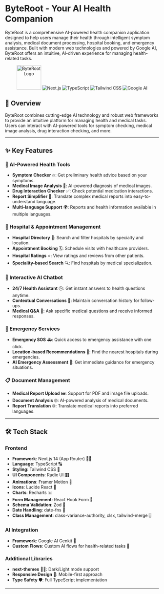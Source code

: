 # ByteRoot - Your AI Health Companion

ByteRoot is a comprehensive AI-powered health companion application designed to help users manage their health through intelligent symptom analysis, medical document processing, hospital booking, and emergency assistance. Built with modern web technologies and powered by Google AI, ByteRoot offers an intuitive, AI-driven experience for managing health-related tasks.

<div align="center">
  <img src="/favicon-96x96.png" alt="ByteRoot Logo" width="80" height="80">
  <img alt="Next.js" src="https://img.shields.io/badge/Next.js-14-black">
  <img alt="TypeScript" src="https://img.shields.io/badge/TypeScript-5-blue">
  <img alt="Tailwind CSS" src="https://img.shields.io/badge/Tailwind-3.4-06B6D4">
  <img alt="Google AI" src="https://img.shields.io/badge/Google AI-Genkit-4285F4">
</div>

## 🌟 Overview

ByteRoot combines cutting-edge AI technology and robust web frameworks to provide an intuitive platform for managing health and medical tasks. Users can interact with AI-powered tools for symptom checking, medical image analysis, drug interaction checking, and more.

---

## ✨ Key Features

### 🤖 AI-Powered Health Tools

- **Symptom Checker** 🔥: Get preliminary health advice based on your symptoms.
- **Medical Image Analysis** 💯: AI-powered diagnosis of medical images.
- **Drug Interaction Checker** ✅: Check potential medication interactions.
- **Report Simplifier** 💭: Translate complex medical reports into easy-to-understand language.
- **Multi-language Support** 🌍: Reports and health information available in multiple languages.

### 🏥 Hospital & Appointment Management

- **Hospital Directory** 💼: Search and filter hospitals by specialty and location.
- **Appointment Booking** 🗓️: Schedule visits with healthcare providers.
- **Hospital Ratings** ⭐: View ratings and reviews from other patients.
- **Speciality-based Search** 🔍: Find hospitals by medical specialization.

### 💬 Interactive AI Chatbot

- **24/7 Health Assistant** 🕒: Get instant answers to health questions anytime.
- **Contextual Conversations** 💬: Maintain conversation history for follow-ups.
- **Medical Q&A** 🧠: Ask specific medical questions and receive informed responses.

### 🚨 Emergency Services

- **Emergency SOS** 🚑: Quick access to emergency assistance with one click.
- **Location-based Recommendations** 📍: Find the nearest hospitals during emergencies.
- **AI Emergency Assessment** 🚨: Get immediate guidance for emergency situations.

### 📋 Document Management

- **Medical Report Upload** 🖼️: Support for PDF and image file uploads.
- **Document Analysis** 🤓: AI-powered analysis of medical documents.
- **Report Translation** 🌐: Translate medical reports into preferred languages.

---

## 🛠️ Tech Stack

### Frontend

- **Framework**: Next.js 14 (App Router) 👩‍💻
- **Language**: TypeScript 🔠
- **Styling**: Tailwind CSS 🎨
- **UI Components**: Radix UI 🎛️
- **Animations**: Framer Motion 🎢
- **Icons**: Lucide React 🔲
- **Charts**: Recharts 📊
- **Form Management**: React Hook Form 📝
- **Schema Validation**: Zod 📏
- **Date Handling**: date-fns 📅
- **Class Management**: class-variance-authority, clsx, tailwind-merge 🎚️

### AI Integration

- **Framework**: Google AI Genkit 🤖
- **Custom Flows**: Custom AI flows for health-related tasks 🌟

### Additional Libraries

- **next-themes** 🌙🌞: Dark/Light mode support
- **Responsive Design** 📱: Mobile-first approach
- **Type Safety** 🛡️: Full TypeScript implementation

---
